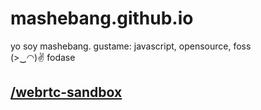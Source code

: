 # mashebang.github.io

<p style="text-align: center;">
  
  yo soy mashebang. gustame: javascript, opensource, foss
  <br>
  (>‿◠)✌️  fodase
</p>


## [/webrtc-sandbox](https://mashebang.github.io/webrtc-sandbox)
